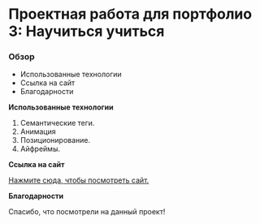 # Проектная работа для портфолио 3: Научиться учиться

### Обзор

* Использованные технологии
* Ссылка на сайт
* Благодарности

**Использованные технологии**

1. Семантические теги.
2. Анимация
3. Позиционирование.
4. Айфреймы.

**Ссылка на сайт**

[Нажмите сюда, чтобы посмотреть сайт.](https://gendrarium.github.io/how-to-learn/)

**Благодарности**

Спасибо, что посмотрели на данный проект!
